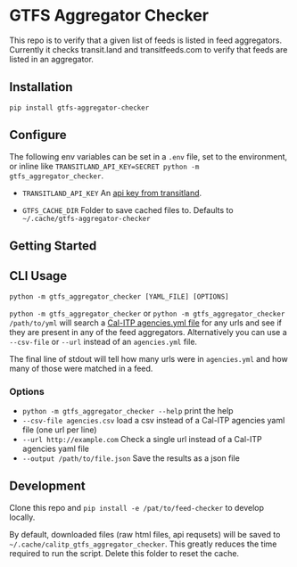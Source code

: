 # GTFS Aggregator Checker

This repo is to verify that a given list of feeds is listed in feed aggregators.
Currently it checks transit.land and transitfeeds.com to verify that feeds are
listed in an aggregator.

## Installation

```
pip install gtfs-aggregator-checker
```

## Configure

The following env variables can be set in a `.env` file, set to the environment,
or inline like `TRANSITLAND_API_KEY=SECRET python -m gtfs_aggregator_checker`.

* `TRANSITLAND_API_KEY` An [api key from transitland][1].

* `GTFS_CACHE_DIR` Folder to save cached files to. Defaults to
`~/.cache/gtfs-aggregator-checker`

## Getting Started

## CLI Usage

`python -m gtfs_aggregator_checker [YAML_FILE] [OPTIONS]`

`python -m gtfs_aggregator_checker` or `python -m gtfs_aggregator_checker
/path/to/yml` will search a [Cal-ITP agencies.yml file][2] for any urls and see
if they are present in any of the feed aggregators. Alternatively you can use a
`--csv-file` or `--url` instead of an `agencies.yml` file.

The final line of stdout will tell how many urls were in `agencies.yml` and how
many of those were matched in a feed.

### Options
* `python -m gtfs_aggregator_checker --help` print the help
* `--csv-file agencies.csv` load a csv instead of a Cal-ITP agencies yaml file
  (one url per line)
* `--url http://example.com` Check a single url instead of a Cal-ITP agencies
  yaml file
* `--output /path/to/file.json` Save the results as a json file

[1]: https://www.transit.land/documentation/index#signing-up-for-an-api-key
[2]: https://github.com/cal-itp/data-infra/blob/main/airflow/data/agencies.yml

## Development

Clone this repo and `pip install -e /pat/to/feed-checker` to develop locally.

By default, downloaded files (raw html files, api requsets) will be saved to
`~/.cache/calitp_gtfs_aggregator_checker`. This greatly reduces the time
required to run the script. Delete this folder to reset the cache.
